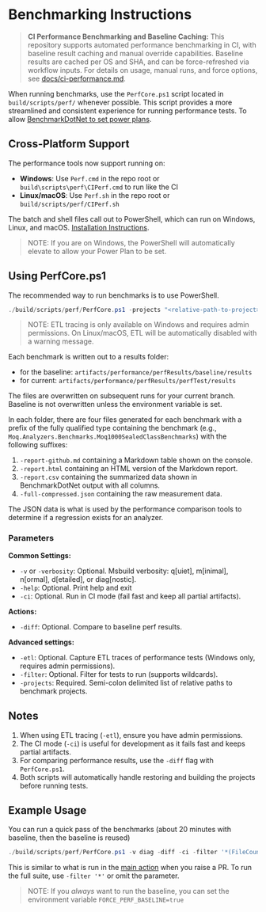 # Benchmarking Instructions

> **CI Performance Benchmarking and Baseline Caching:**
> This repository supports automated performance benchmarking in CI, with baseline result caching and manual override capabilities. Baseline results are cached per OS and SHA, and can be force-refreshed via workflow inputs. For details on usage, manual runs, and force options, see [docs/ci-performance.md](../../../docs/ci-performance.md).

When running benchmarks, use the `PerfCore.ps1` script located in `build/scripts/perf/` whenever possible. This script provides a more streamlined and consistent experience for running performance tests. To allow [BenchmarkDotNet to set power plans](https://mawosoft.github.io/BenchmarkDotNet/articles/configs/powerplans.html).

## Cross-Platform Support

The performance tools now support running on:

- **Windows**: Use `Perf.cmd` in the repo root or `build\scripts\perf\CIPerf.cmd` to run like the CI
- **Linux/macOS**: Use `Perf.sh` in the repo root or `build/scripts/perf/CIPerf.sh`

The batch and shell files call out to PowerShell, which can run on Windows, Linux, and macOS. [Installation Instructions](https://learn.microsoft.com/en-us/powershell/scripting/install/installing-powershell?view=powershell-7.5).

> NOTE: If you are on Windows, the PowerShell will automatically elevate to allow your Power Plan to be set.

## Using PerfCore.ps1

The recommended way to run benchmarks is to use PowerShell.

```powershell
./build/scripts/perf/PerfCore.ps1 -projects "<relative-path-to-project>" [-filter "<test-filter>"] [-etl] [-ci] [-diff] [-v <verbosity>]
```

> NOTE: ETL tracing is only available on Windows and requires admin permissions. On Linux/macOS, ETL will be automatically disabled with a warning message.

Each benchmark is written out to a results folder:

- for the baseline: `artifacts/performance/perfResults/baseline/results`
- for current: `artifacts/performance/perfResults/perfTest/results`

The files are overwritten on subsequent runs for your current branch. Baseline is not overwritten unless the environment variable is set.

In each folder, there are four files generated for each benchmark with a prefix of the fully qualified type containing the benchmark (e.g., `Moq.Analyzers.Benchmarks.Moq1000SealedClassBenchmarks`) with the following suffixes:

1. `-report-github.md` containing a Markdown table shown on the console.
1. `-report.html` containing an HTML version of the Markdown report.
1. `-report.csv` containing the summarized data shown in BenchmarkDotNet output with all columns.
1. `-full-compressed.json` containing the raw measurement data.

The JSON data is what is used by the performance comparison tools to determine if a regression exists for an analyzer.

### Parameters

**Common Settings:**

- `-v` or `-verbosity`: Optional. Msbuild verbosity: q[uiet], m[inimal], n[ormal], d[etailed], or diag[nostic].
- `-help`: Optional. Print help and exit
- `-ci`: Optional. Run in CI mode (fail fast and keep all partial artifacts).

**Actions:**

- `-diff`: Optional. Compare to baseline perf results.

**Advanced settings:**

- `-etl`: Optional. Capture ETL traces of performance tests (Windows only, requires admin permissions).
- `-filter`: Optional. Filter for tests to run (supports wildcards).
- `-projects`: Required. Semi-colon delimited list of relative paths to benchmark projects.

## Notes

1. When using ETL tracing (`-etl`), ensure you have admin permissions.
2. The CI mode (`-ci`) is useful for development as it fails fast and keeps partial artifacts.
3. For comparing performance results, use the `-diff` flag with `PerfCore.ps1`.
4. Both scripts will automatically handle restoring and building the projects before running tests.

## Example Usage

You can run a quick pass of the benchmarks (about 20 minutes with baseline, then the baseline is reused)

```powershell
./build/scripts/perf/PerfCore.ps1 -v diag -diff -ci -filter '*(FileCount: 1)'
```

This is similar to what is run in the [main action](../../../.github/workflows/main.yml) when you raise a PR. To run the full suite, use `-filter '*'` or omit the parameter.

> NOTE: If you _always_ want to run the baseline, you can set the environment variable `FORCE_PERF_BASELINE=true`
